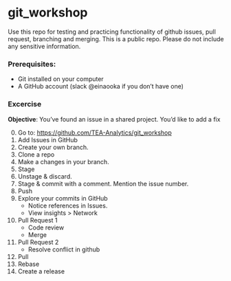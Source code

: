 # git_workshop
Use this repo for testing and practicing functionality of github issues, pull request, branching and merging. This is a public repo. Please do not include any sensitive information. 

### Prerequisites:
- Git installed on your computer
- A GitHub account (slack @einaooka if you don’t have one)

### Excercise
__Objective__: You’ve found an issue in a shared project. You’d like to add a fix

0. Go to: https://github.com/TEA-Analytics/git_workshop​
2. Add Issues in GitHub​
3. Create your own branch. ​
4. Clone a repo​
5. Make a changes in your branch. ​
6. Stage​
7. Unstage & discard. ​
8. Stage & commit with a comment. Mention the issue number. ​
9. Push
10. Explore your commits in GitHub​
    - Notice references in Issues. ​
    - View insights > Network​
11. Pull Request 1​
    - Code review​
    - Merge​
12. Pull Request 2​
    - Resolve conflict in github​
13. Pull​
14. Rebase​
15. Create a release
